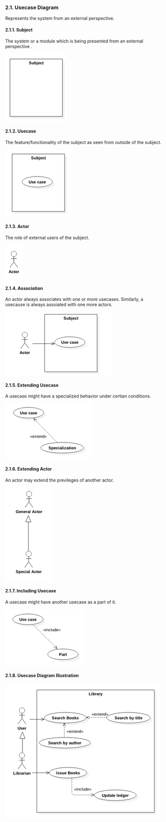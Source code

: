 ### 2.1. Usecase Diagram ###
Represents the system from an external perspective.

#### 2.1.1. Subject ####
The system or a module which is being presented from an external perspective .

![Class](notation/usecases/subject.png)

#### 2.1.2. Usecase ####

The feature/functionality of the subject as seen from outside of the subject.

![Class](notation/usecases/usecase.png)

#### 2.1.3. Actor ####

The role of external users of the subject.

![Class](notation/usecases/actor.png)

#### 2.1.4. Association ####

An actor always associates with one or more usecases. Similarly, a usecause is always assoiated with one more actors. 

![Class](notation/usecases/usecase-association.png)

#### 2.1.5. Extending Usecase ####

A usecase might have a specialized behavior under certian conditions.

![Class](notation/usecases/usecase-extension.png)

#### 2.1.6. Extending Actor ####

An actor may extend the previleges of another actor.

![Class](notation/usecases/actor-generalization.png)

#### 2.1.7. Including Usecase ####

A usecase might have another usecase as a part of it.

![Class](notation/usecases/usecase-inclusion.png)

#### 2.1.8. Usecase Diagram Illustration ####
![Class](notation/usecases/usecase-diagram.png)